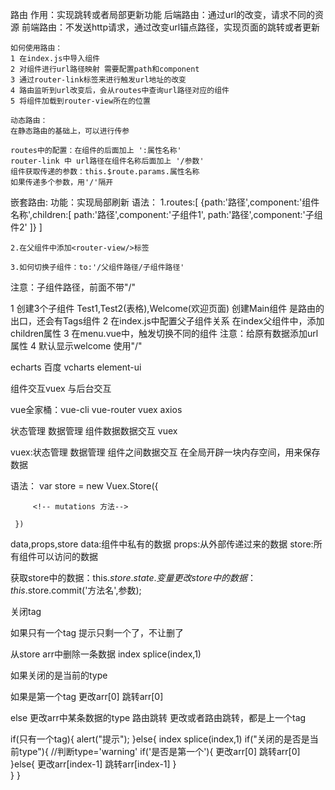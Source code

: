路由
	作用：实现跳转或者局部更新功能
	后端路由：通过url的改变，请求不同的资源 
	前端路由：不发送http请求，通过改变url锚点路径，实现页面的跳转或者更新
	
	如何使用路由：
	1 在index.js中导入组件
	2 对组件进行url路径映射 需要配置path和component
	3 通过router-link标签来进行触发url地址的改变
	4 路由监听到url改变后，会从routes中查询url路径对应的组件
	5 将组件加载到router-view所在的位置
	
	动态路由：
	在静态路由的基础上，可以进行传参
	
	routes中的配置：在组件的后面加上 ':属性名称'
	router-link 中 url路径在组件名称后面加上 '/参数'
	组件获取传递的参数：this.$route.params.属性名称
	如果传递多个参数，用'/'隔开
	
	
嵌套路由:
功能：实现局部刷新
语法：
	1.routes:[
		{path:'路径',component:'组件名称',children:[
			path:'路径',component:'子组件1',
			path:'路径',component:'子组件2'
		]}
	]
	
	2.在父组件中添加<router-view/>标签
	
	3.如何切换子组件：to:'/父组件路径/子组件路径'
注意：子组件路径，前面不带"/"


1 创建3个子组件 Test1,Test2(表格),Welcome(欢迎页面)
  创建Main组件 是路由的出口，还会有Tags组件 
2 在index.js中配置父子组件关系 在index父组件中，添加children属性
3 在menu.vue中，触发切换不同的组件 注意：给原有数据添加url属性
4 默认显示welcome 使用"/"

echarts  百度 vcharts   element-ui

组件交互vuex 与后台交互

vue全家桶：vue-cli vue-router vuex axios

状态管理 数据管理 组件数据数据交互 vuex

vuex:状态管理 数据管理 组件之间数据交互
     在全局开辟一块内存空间，用来保存数据
	 
语法：
	 var store = new Vuex.Store({
		 <!-- state 数据-->
		 
		 <!-- mutations 方法-->
		 
	 })

data,props,store
data:组件中私有的数据
props:从外部传递过来的数据
store:所有组件可以访问的数据

获取store中的数据：this.$store.state.变量
更改store中的数据：this.$store.commit('方法名',参数);

关闭tag

如果只有一个tag
提示只剩一个了，不让删了

从store arr中删除一条数据
index splice(index,1)

如果关闭的是当前的type


如果是第一个tag
更改arr[0]
跳转arr[0]

else
更改arr中某条数据的type
路由跳转
更改或者路由跳转，都是上一个tag


if(只有一个tag){
	alert("提示");
}else{
	<!-- 删除 -->
	index splice(index,1)
	if("关闭的是否是当前type"){  //判断type='warning'
		if('是否是第一个'){
			更改arr[0]
			跳转arr[0]
		}else{
			更改arr[index-1]
			跳转arr[index-1]
		}	
	}
}
